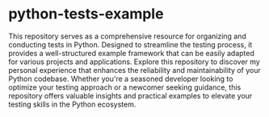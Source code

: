 # python-tests-example

This repository serves as a comprehensive resource for organizing and conducting tests in Python. Designed to streamline the testing process, it provides a well-structured example framework that can be easily adapted for various projects and applications. Explore this repository to discover my personal experience that enhances the reliability and maintainability of your Python codebase. Whether you're a seasoned developer looking to optimize your testing approach or a newcomer seeking guidance, this repository offers valuable insights and practical examples to elevate your testing skills in the Python ecosystem.